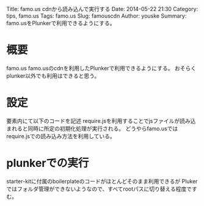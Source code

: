 Title: famo.us cdnから読み込んで実行する
Date: 2014-05-22 21:30
Category: tips, famo.us
Tags: famo.us
Slug: famouscdn
Author: youske
Summary: famo.usをPlunkerで利用できるようにする。

# 概要
famo.us famo.usのcdnを利用したPlunkerで利用できるようにする。
おそらくplunker以外でも利用はできると思う。


# 設定
<head>要素内にて以下のコードを記述
require.jsを利用することでjsファイルが読み込まれると同時に所定の初期化処理が実行される。
どうやらfamo.usではrequire.jsでの読み込み方法を利用している。


# plunkerでの実行
starter-kitに付属のboilerplateのコードがほとんどそのまま利用できるが
Plukerではフォルダ管理ができないようなので、すべてrootパスに切り替える程度ですむ。
